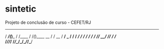 # sintetic
Projeto de conclusão de curso - CEFET/RJ

  _____ _       __       __  _     
  / ___/(_)___  / /____  / /_(_)____
  \__ \/ / __ \/ __/ _ \/ __/ / ___/
 ___/ / / / / / /_/  __/ /_/ / /__  
/____/_/_/ /_/\__/\___/\__/_/\___/  
